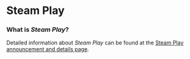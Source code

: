 # Steam Play

### What is *Steam Play*?
Detailed information about *Steam Play* can be found at the [Steam Play announcement and details page](https://steamcommunity.com/games/221410/announcements/detail/1696055855739350561).  
  
